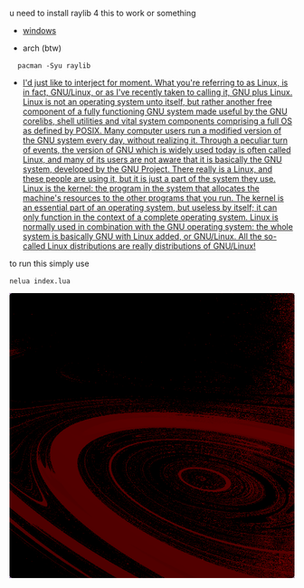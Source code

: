 
u need to install raylib 4 this to work or something

* [windows](https://github.com/raysan5/raylib/wiki/Working-on-Windows)

* arch (btw)
```
  pacman -Syu raylib
```

* [I'd just like to interject for moment. What you're referring to as Linux, is in fact, GNU/Linux, or as I've recently taken to calling it, GNU plus Linux. Linux is not an operating system unto itself, but rather another free component of a fully functioning GNU system made useful by the GNU corelibs, shell utilities and vital system components comprising a full OS as defined by POSIX. Many computer users run a modified version of the GNU system every day, without realizing it. Through a peculiar turn of events, the version of GNU which is widely used today is often called Linux, and many of its users are not aware that it is basically the GNU system, developed by the GNU Project. There really is a Linux, and these people are using it, but it is just a part of the system they use. Linux is the kernel: the program in the system that allocates the machine's resources to the other programs that you run. The kernel is an essential part of an operating system, but useless by itself; it can only function in the context of a complete operating system. Linux is normally used in combination with the GNU operating system: the whole system is basically GNU with Linux added, or GNU/Linux. All the so-called Linux distributions are really distributions of GNU/Linux!
](https://github.com/raysan5/raylib/wiki/Working-on-GNU-Linux)

to run this simply use 
```
nelua index.lua
```
![z](https://github.com/seyja/nelua-mandelbrot/blob/main/iSKmYnP.png?raw=true)
